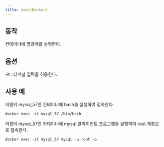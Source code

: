 ```yaml
---
title: exec(Docker)
---
```

## 동작

컨테이너에 명령어를 실행한다.

## 옵션

-it : 터미널 입력을 허용한다.

## 사용 예

이름이 mysql_57인 컨테이너에 bash를 실행하여 접속한다.

```
docker exec -it mysql_57 /bin/bash
```

이름이 mysql_57인 컨테이너에 mysql 클라이언트 프로그램을 실행하여 root 계정으로 접속한다.

```
docker exec -it mysql_57 mysql -u root -p
```